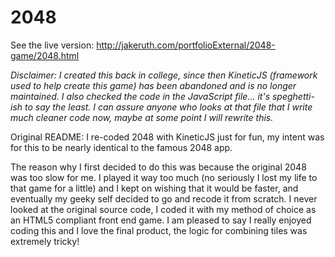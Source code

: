 2048
====

See the live version: http://jakeruth.com/portfolioExternal/2048-game/2048.html

*Disclaimer: I created this back in college, since then KineticJS (framework used to help create this game) has been abandoned and is no longer maintained.  I also checked the code in the JavaScript file... it's speghetti-ish to say the least.  I can assure anyone who looks at that file that I write much cleaner code now, maybe at some point I will rewrite this.*

Original README:
I re-coded 2048 with KineticJS just for fun, my intent was for this to be nearly identical to the famous 2048 app.

The reason why I first decided to do this was because the original 2048 was too slow for me.
I played it way too much (no seriously I lost my life to that game for a little) and I kept on 
wishing that it would be faster, and eventually my geeky self decided to go and recode it from 
scratch.  I never looked at the original source code, I coded it with my method of choice as an
HTML5 compliant front end game.  I am pleased to say I really enjoyed coding this and I love the 
final product, the logic for combining tiles was extremely tricky!
